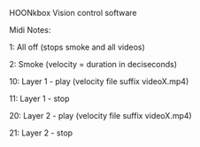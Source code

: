 HOONkbox Vision control software

Midi Notes:

1: All off (stops smoke and all videos)

2: Smoke (velocity = duration in deciseconds)

10: Layer 1 - play (velocity file suffix videoX.mp4)

11: Layer 1 - stop

20: Layer 2 - play (velocity file suffix videoX.mp4)

21: Layer 2 - stop
